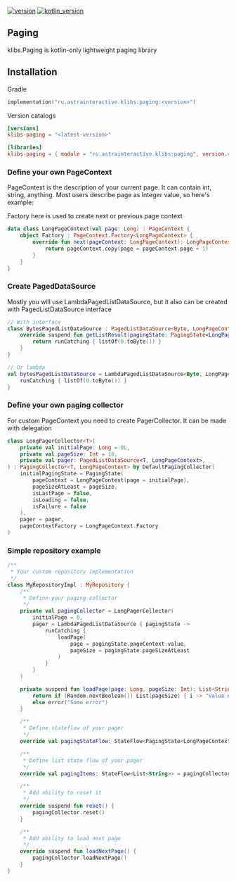 [![version](https://img.shields.io/maven-central/v/ru.astrainteractive.klibs/paging?style=flat-square)](https://github.com/makeevrserg/klibs.paging)
[![kotlin_version](https://img.shields.io/badge/kotlin-1.9.0-blueviolet?style=flat-square)](https://github.com/makeevrserg/klibs.paging)

## Paging

klibs.Paging is kotlin-only lightweight paging library

## Installation

Gradle

```kotlin
implementation("ru.astrainteractive.klibs:paging:<version>")
```

Version catalogs

```toml
[versions]
klibs-paging = "<latest-version>"

[libraries]
klibs-paging = { module = "ru.astrainteractive.klibs:paging", version.ref = "klibs-paging" }
```

### Define your own PageContext

PageContext is the description of your current page. It can contain int, string, anything.
Most users describe page as Integer value, so here's example:

Factory here is used to create next or previous page context

```kotlin
data class LongPageContext(val page: Long) : PageContext {
    object Factory : PageContext.Factory<LongPageContext> {
        override fun next(pageContext: LongPageContext): LongPageContext {
            return pageContext.copy(page = pageContext.page + 1)
        }
    }
}
```

### Create PagedDataSource

Mostly you will use LambdaPagedListDataSource, but it also can be created with PagedListDataSource interface

```kotlin
// With interface
class BytesPagedListDataSource : PagedListDataSource<Byte, LongPageContext> {
    override suspend fun getListResult(pagingState: PagingState<LongPageContext>): Result<List<Byte>> {
        return runCatching { listOf(0.toByte()) }
    }
}

// Or lambda
val bytesPagedListDataSource = LambdaPagedListDataSource<Byte, LongPageContext> {
    runCatching { listOf(0.toByte()) }
}
```

### Define your own paging collector

For custom PageContext you need to create PagerCollector. It can be made with delegation

```kotlin
class LongPagerCollector<T>(
    private val initialPage: Long = 0L,
    private val pageSize: Int = 10,
    private val pager: PagedListDataSource<T, LongPageContext>,
) : PagingCollector<T, LongPageContext> by DefaultPagingCollector(
    initialPagingState = PagingState(
        pageContext = LongPageContext(page = initialPage),
        pageSizeAtLeast = pageSize,
        isLastPage = false,
        isLoading = false,
        isFailure = false
    ),
    pager = pager,
    pageContextFactory = LongPageContext.Factory
)
```

### Simple repository example

```kotlin
/**
 * Your custom repository implementation
 */
class MyRepositoryImpl : MyRepository {
    /**
     * Define your paging collector
     */
    private val pagingCollector = LongPagerCollector(
        initialPage = 0,
        pager = LambdaPagedListDataSource { pagingState ->
            runCatching {
                loadPage(
                    page = pagingState.pageContext.value,
                    pageSize = pagingState.pageSizeAtLeast
                )
            }
        }
    )

    private suspend fun loadPage(page: Long, pageSize: Int): List<String> {
        return if (Random.nextBoolean()) List(pageSize) { i -> "Value number ${pageSize * page} + $i" }
        else error("Some error")
    }

    /**
     * Define stateflow of your pager
     */
    override val pagingStateFlow: StateFlow<PagingState<LongPageContext>> = pagingCollector.pagingStateFlow

    /**
     * Define list state flow of your pager
     */
    override val pagingItems: StateFlow<List<String>> = pagingCollector.listStateFlow

    /**
     * Add ability to reset it
     */
    override suspend fun reset() {
        pagingCollector.reset()
    }

    /**
     * Add ability to load next page
     */
    override suspend fun loadNextPage() {
        pagingCollector.loadNextPage()
    }
}
```


